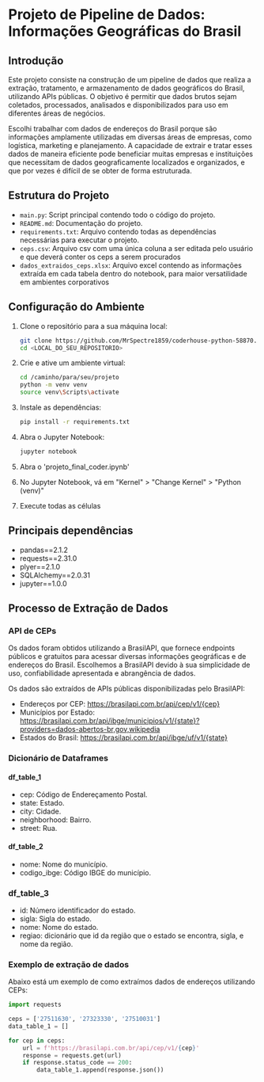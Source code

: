 # Projeto de Pipeline de Dados: Informações Geográficas do Brasil

## Introdução

Este projeto consiste na construção de um pipeline de dados que realiza a extração, tratamento, e armazenamento de dados geográficos do Brasil, utilizando APIs públicas. O objetivo é permitir que dados brutos sejam coletados, processados, analisados e disponibilizados para uso em diferentes áreas de negócios.

Escolhi trabalhar com dados de endereços do Brasil porque são informações amplamente utilizadas em diversas áreas de empresas, como logística, marketing e planejamento. A capacidade de extrair e tratar esses dados de maneira eficiente pode beneficiar muitas empresas e instituições que necessitam de dados geograficamente localizados e organizados, e que por vezes é difícil de se obter de forma estruturada.

## Estrutura do Projeto

- `main.py`: Script principal contendo todo o código do projeto.
- `README.md`: Documentação do projeto.
- `requirements.txt`: Arquivo contendo todas as dependências necessárias para executar o projeto.
- `ceps.csv`: Arquivo csv com uma única coluna a ser editada pelo usuário e que deverá conter os ceps a serem procurados
- `dados_extraidos_ceps.xlsx`: Arquivo excel contendo as informações extraída em cada tabela dentro do notebook, para maior versatilidade em ambientes corporativos


## Configuração do Ambiente

1. Clone o repositório para a sua máquina local:
    ```bash
    git clone https://github.com/MrSpectre1859/coderhouse-python-58870.git
    cd <LOCAL_DO_SEU_REPOSITORIO>
    ```

2. Crie e ative um ambiente virtual:
    ```bash
    cd /caminho/para/seu/projeto
    python -m venv venv
    source venv\Scripts\activate 
    ```

3. Instale as dependências:
    ```bash
    pip install -r requirements.txt
    ```

4. Abra o Jupyter Notebook:
    ```bash
    jupyter notebook
    ```

5. Abra o 'projeto_final_coder.ipynb'

6. No Jupyter Notebook, vá em "Kernel" > "Change Kernel" > "Python (venv)"

7. Execute todas as células

## Principais dependências

- pandas==2.1.2
- requests==2.31.0
- plyer==2.1.0
- SQLAlchemy==2.0.31
- jupyter==1.0.0

## Processo de Extração de Dados

### API de CEPs

Os dados foram obtidos utilizando a BrasilAPI, que fornece endpoints públicos e gratuitos para acessar diversas informações geográficas e de endereços do Brasil. Escolhemos a BrasilAPI devido à sua simplicidade de uso, confiabilidade apresentada e abrangência de dados.

Os dados são extraídos de APIs públicas disponibilizadas pelo BrasilAPI:

- Endereços por CEP: https://brasilapi.com.br/api/cep/v1/{cep}
- Municípios por Estado: https://brasilapi.com.br/api/ibge/municipios/v1/{state}?providers=dados-abertos-br,gov,wikipedia
- Estados do Brasil: https://brasilapi.com.br/api/ibge/uf/v1/{state}

### Dicionário de Dataframes

#### df_table_1

* cep: Código de Endereçamento Postal.
* state: Estado.
* city: Cidade.
* neighborhood: Bairro.
* street: Rua.

#### df_table_2

* nome: Nome do município.
* codigo_ibge: Código IBGE do município.

### df_table_3

* id: Número identificador do estado.
* sigla: Sigla do estado.
* nome: Nome do estado.
* regiao: dicionário que id da região que o estado se encontra, sigla, e nome da região.

### Exemplo de extração de dados

Abaixo está um exemplo de como extraímos dados de endereços utilizando CEPs:

```python
import requests

ceps = ['27511630', '27323330', '27510031']
data_table_1 = []

for cep in ceps:
    url = f'https://brasilapi.com.br/api/cep/v1/{cep}'
    response = requests.get(url)
    if response.status_code == 200:
        data_table_1.append(response.json())
